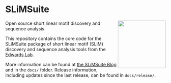# SLiMSuite
[<img src="http://www.slimsuite.unsw.edu.au/graphics/button-slimsuite.gif" width=150 align="right">][2]
Open source short linear motif discovery and sequence analysis

This repository contains the core code for the SLiMSuite package of short linear motif (SLiM) discovery and sequence analysis tools from the [Edwards Lab][1].

More information can be found at [the SLiMSuite Blog][2] and in the `docs/` folder. Release information, including updates since the last release, can be found in `docs/release/`.

[1]: http://www.slimsuite.unsw.edu.au
[2]: http://slimsuite.blogspot.com.au

